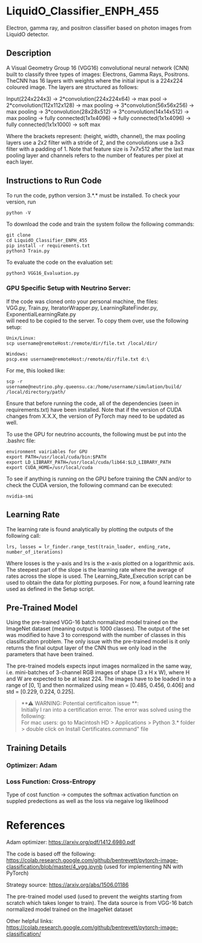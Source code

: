 # LiquidO_Classifier_ENPH_455
Electron, gamma ray, and positron classifier based on photon images from LiquidO detector.

## Description
A Visual Geometry Group 16 (VGG16) convolutional neural network (CNN) built to classify three types of images:
Electrons, Gamma Rays, Positrons. 
TheCNN has 16 layers with weights where the initial input is a 224x224 coloured image. The layers are structured as follows:

Input(224x224x3) &rarr; 2\*convolution(224x224x64) &rarr; max pool &rarr; 2\*convolution(112x112x128) &rarr; max pooling &rarr; 3\*convolution(56x56x256) &rarr; max pooling &rarr; 3\*convolution(28x28x512) &rarr; 3\*convolution(14x14x512) &rarr; max pooling &rarr; fully connected(1x1x4096) &rarr; fully connected(1x1x4096) &rarr; fully connected(1x1x1000) &rarr; soft max

Where the brackets represent: (height, width, channel), the max pooling layers use a 2x2 filter with a stride of 2, and the convolutions use a 3x3 filter with a padding of 1. 
Note that feature size is 7x7x512 after the last max pooling layer and channels refers to the number of features per pixel at each layer.


## Instructions to Run Code
To run the code, python version 3.\*.\* must be installed. To check your version, run
```
python -V
```

To download the code and train the system follow the following commands:

```
git clone 
cd LiquidO_Classifier_ENPH_455
pip install -r requirements.txt
python3 Train.py
```

To evaluate the code on the evaluation set:
```
python3 VGG16_Evaluation.py
```

### GPU Specific Setup with Neutrino Server:
If the code was cloned onto your personal machine, the files:  
VGG.py, Train.py, IteratorWrapper.py, LearningRateFinder.py, ExponentialLearningRate.py  
will need to be copied to the server. To copy them over, use the following setup:
```
Unix/Linux:
scp username@remoteHost:/remote/dir/file.txt /local/dir/

Windows:
pscp.exe username@remoteHost:/remote/dir/file.txt d:\
```
For me, this looked like:  
```
scp -r username@neutrino.phy.queensu.ca:/home/username/simulation/build/ /local/directory/path/
```

Ensure that before running the code, all of the dependencies (seen in requirements.txt) have been installed.
Note that if the version of CUDA changes from X.X.X, the version of PyTorch may need to be updated as well.

To use the GPU for neutrino accounts, the following must be put into the .bashrc file:
```
environment vairiables for GPU
export PATH=/usr/local/cuda/bin:$PATH
export LD_LIBRARY_PATH=/usr/local/cuda/lib64:$LD_LIBRARY_PATH
export CUDA_HOME=/usr/local/cuda
```
To see if anything is running on the GPU before training the CNN and/or to check the CUDA version, 
the following command can be executed:
```
nvidia-smi
```
## Learning Rate
The learning rate is found analytically by plotting the outputs of the following call:
```
lrs, losses = lr_finder.range_test(train_loader, ending_rate, number_of_iterations)
```
Where losses is the y-axis and lrs is the x-axis plotted on a logarithmic axis. The steepest part of the slope is the
learning rate where the average of rates across the slope is used.
The Learning_Rate_Execution script can be used to obtain the data for plotting purposes. For now, a found learning rate
used as defined in the Setup script.

## Pre-Trained Model
Using the pre-trained VGG-16 batch normalized model trained on the ImageNet dataset (meaning output is 1000 classes).
The output of the set was modified to have 3 to correspond with the number of classes in this classificaiton problem.
The only issue with the pre-trained model is it only returns the final output layer of the CNN thus we only load in the 
parameters that have been trained.  

The pre-trained models expects input images normalized in the same way, i.e. mini-batches of 3-channel RGB images of 
shape (3 x H x W), where H and W are expected to be at least 224. The images have to be loaded in to a range of [0, 1] 
and then normalized using mean = [0.485, 0.456, 0.406] and std = [0.229, 0.224, 0.225].

> **⚠ WARNING: Potential certificaiton issue **:  
> Initially I ran into a certification error. The error was solved using the following: \
> For mac users: go to Macintosh HD > Applications > Python 3.\* folder > double click on Install Certificates.command" file

## Training Details
### Optimizer: Adam

### Loss Function: Cross-Entropy
Type of cost function -> computes the softmax activation function on suppled predections as well as the loss via negaive log likelihood

# References
Adam optimizer: https://arxiv.org/pdf/1412.6980.pdf

The code is based off the following:
https://colab.research.google.com/github/bentrevett/pytorch-image-classification/blob/master/4_vgg.ipynb (used for implementing NN with PyTorch)

Strategy source:
https://arxiv.org/abs/1506.01186

The pre-trained model used (used to prevent the weights starting from scratch which takes longer to train).
The data source is from VGG-16 batch normalized model trained on the ImageNet dataset 

Other helpful links: 
https://colab.research.google.com/github/bentrevett/pytorch-image-classification/
